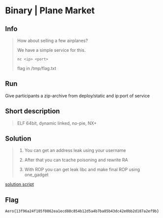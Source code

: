 ﻿# Binary | Plane Market

## Info

> How about selling a few airplanes?
> 
> We have a simple service for this.
>  
> `nc <ip> <port>` 
>
> flag in /tmp/flag.txt

## Run

Give participants a zip-archive from deploy/static and ip:port of service

## Short description

> ELF 64bit, dynamic linked, no-pie, NX+

## Solution

> 1. You can get an address leak using your username
>
> 2. After that you can tcache poisoning and rewrite RA
> 
> 3. With ROP you can get leak libc and make final ROP using one_gadget
>

[solution script](solve/exploit.py)

## Flag

`Aero{13f96a24f185f0862ea1ecd88c854b12d5a4b7ba85b43dc42e0bb2d187a2ef9b}`
